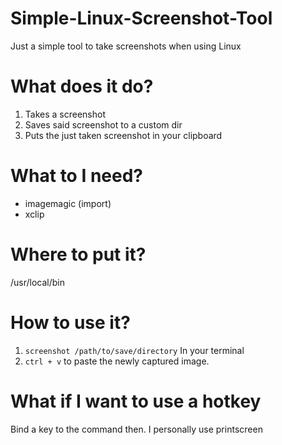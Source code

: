 # Simple-Linux-Screenshot-Tool
Just a simple tool to take screenshots when using Linux

# What does it do?
1. Takes a screenshot
1. Saves said screenshot to a custom dir
1. Puts the just taken screenshot in your clipboard

# What to I need?
* imagemagic (import)
* xclip

# Where to put it?
/usr/local/bin

# How to use it?
1. `screenshot /path/to/save/directory` In your terminal
1. `ctrl + v` to paste the newly captured image. 

# What if I want to use a hotkey
Bind a key to the command then. I personally use printscreen

